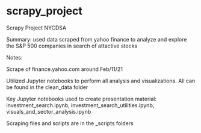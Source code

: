 # scrapy_project
Scrapy Project NYCDSA

Summary: used data scraped from yahoo finance to analyze and explore the S&P 500 companies in search of attactive stocks

Notes:

Scrape of finance.yahoo.com around Feb/11/21

Utilized Jupyter notebooks to perform all analysis and visualizations.  All can be found in the clean_data folder

Key Jupyter notebooks used to create presentation material:
investment_search.ipynb, 
investment_search_utilities.ipynb, 
visuals_and_sector_analysis.ipynb

Scraping files and scripts are in the _scripts folders

